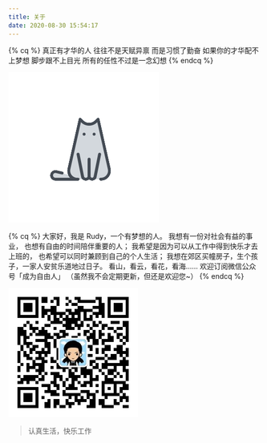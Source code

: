 ```yaml
---
title: 关于
date: 2020-08-30 15:54:17
---
```


{% cq %}
真正有才华的人
往往不是天赋异禀
而是习惯了勤奋
如果你的才华配不上梦想
脚步跟不上目光
所有的任性不过是一念幻想
{% endcq %}

![](/images/avatar.png)

{% cq %}
大家好，我是 Rudy，一个有梦想的人。
我想有一份对社会有益的事业，
也想有自由的时间陪伴重要的人；
我希望是因为可以从工作中得到快乐才去上班的，
也希望可以同时兼顾到自己的个人生活；
我想在郊区买幢房子，生个孩子，一家人安贫乐道地过日子。
看山，看云，看花，看海......
欢迎订阅微信公众号「成为自由人」
（虽然我不会定期更新，但还是欢迎您~）
{% endcq %}


![](/images/qrcode_8cm.jpg)


<blockquote class="blockquote-center">认真生活，快乐工作</blockquote>
